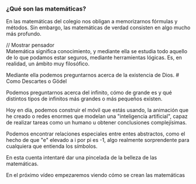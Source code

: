 ### ¿Qué son las matemáticas?

En las matemáticas del colegio nos obligan a memorizarnos fórmulas y métodos.
Sin embargo, las matemáticas de verdad consisten en algo mucho más profundo.

// Mostrar pensador <br>
Matemática significa conocimiento, y mediante ella se estudia todo aquello de lo que podamos estar seguros, mediante herramientas lógicas. Es, en realidad, un ámbito muy filosófico.

Mediante ella podemos preguntarnos acerca de la existencia de Dios. # Como Descartes o Gödel

Podemos preguntarnos acerca del infinito, cómo de grande es y qué distintos tipos de infinitos más grandes o más pequeños existen.

Hoy en día, podemos construir el móvil que estás usando, la animación que he creado o redes enormes que modelan una "inteligencia artificial", capaz de  realizar tareas como un humano u obtener conclusiones complejísimas. 

Podemos encontrar relaciones especiales entre entes abstractos, como el hecho de que "e" elevado a i por pi es -1, algo realmente sorprendente para cualquiera que entienda los símbolos.

En esta cuenta intentaré dar una pincelada de la belleza de las matemáticas.

En el próximo vídeo empezaremos viendo cómo se crean las matemáticas